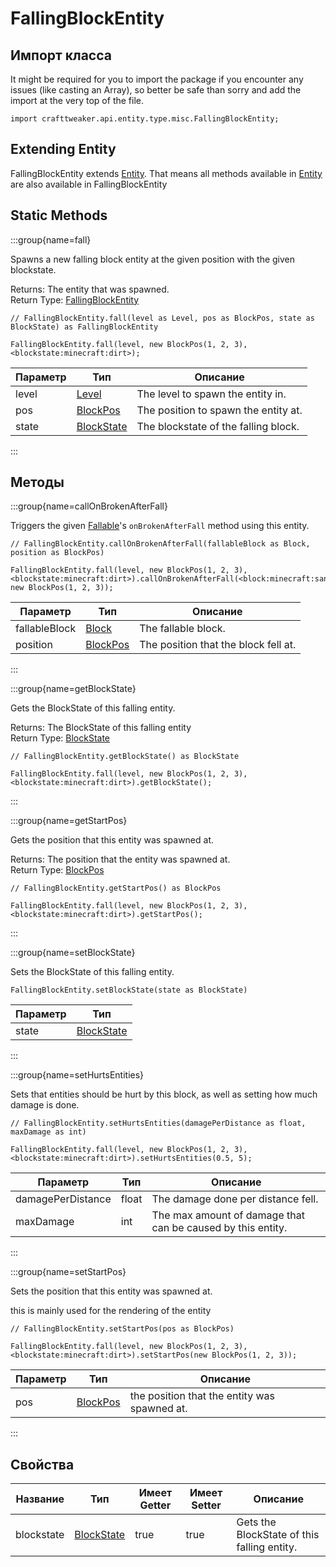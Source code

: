 # FallingBlockEntity

## Импорт класса

It might be required for you to import the package if you encounter any issues (like casting an Array), so better be safe than sorry and add the import at the very top of the file.
```zenscript
import crafttweaker.api.entity.type.misc.FallingBlockEntity;
```


## Extending Entity

FallingBlockEntity extends [Entity](/vanilla/api/entity/Entity). That means all methods available in [Entity](/vanilla/api/entity/Entity) are also available in FallingBlockEntity

## Static Methods

:::group{name=fall}

Spawns a new falling block entity at the given position with the given blockstate.

Returns: The entity that was spawned.  
Return Type: [FallingBlockEntity](/vanilla/api/entity/type/misc/FallingBlockEntity)

```zenscript
// FallingBlockEntity.fall(level as Level, pos as BlockPos, state as BlockState) as FallingBlockEntity

FallingBlockEntity.fall(level, new BlockPos(1, 2, 3), <blockstate:minecraft:dirt>);
```

| Параметр | Тип                                         | Описание                             |
| -------- | ------------------------------------------- | ------------------------------------ |
| level    | [Level](/vanilla/api/world/Level)           | The level to spawn the entity in.    |
| pos      | [BlockPos](/vanilla/api/util/math/BlockPos) | The position to spawn the entity at. |
| state    | [BlockState](/vanilla/api/block/BlockState) | The blockstate of the falling block. |


:::

## Методы

:::group{name=callOnBrokenAfterFall}

Triggers the given [Fallable](/vanilla/api/block/type/falling/Fallable)'s `onBrokenAfterFall` method using this entity.

```zenscript
// FallingBlockEntity.callOnBrokenAfterFall(fallableBlock as Block, position as BlockPos)

FallingBlockEntity.fall(level, new BlockPos(1, 2, 3), <blockstate:minecraft:dirt>).callOnBrokenAfterFall(<block:minecraft:sand>, new BlockPos(1, 2, 3));
```

| Параметр      | Тип                                         | Описание                             |
| ------------- | ------------------------------------------- | ------------------------------------ |
| fallableBlock | [Block](/vanilla/api/block/Block)           | The fallable block.                  |
| position      | [BlockPos](/vanilla/api/util/math/BlockPos) | The position that the block fell at. |


:::

:::group{name=getBlockState}

Gets the BlockState of this falling entity.

Returns: The BlockState of this falling entity  
Return Type: [BlockState](/vanilla/api/block/BlockState)

```zenscript
// FallingBlockEntity.getBlockState() as BlockState

FallingBlockEntity.fall(level, new BlockPos(1, 2, 3), <blockstate:minecraft:dirt>).getBlockState();
```

:::

:::group{name=getStartPos}

Gets the position that this entity was spawned at.

Returns: The position that the entity was spawned at.  
Return Type: [BlockPos](/vanilla/api/util/math/BlockPos)

```zenscript
// FallingBlockEntity.getStartPos() as BlockPos

FallingBlockEntity.fall(level, new BlockPos(1, 2, 3), <blockstate:minecraft:dirt>).getStartPos();
```

:::

:::group{name=setBlockState}

Sets the BlockState of this falling entity.

```zenscript
FallingBlockEntity.setBlockState(state as BlockState)
```

| Параметр | Тип                                         |
| -------- | ------------------------------------------- |
| state    | [BlockState](/vanilla/api/block/BlockState) |


:::

:::group{name=setHurtsEntities}

Sets that entities should be hurt by this block, as well as setting how much damage is done.

```zenscript
// FallingBlockEntity.setHurtsEntities(damagePerDistance as float, maxDamage as int)

FallingBlockEntity.fall(level, new BlockPos(1, 2, 3), <blockstate:minecraft:dirt>).setHurtsEntities(0.5, 5);
```

| Параметр          | Тип   | Описание                                                    |
| ----------------- | ----- | ----------------------------------------------------------- |
| damagePerDistance | float | The damage done per distance fell.                          |
| maxDamage         | int   | The max amount of damage that can be caused by this entity. |


:::

:::group{name=setStartPos}

Sets the position that this entity was spawned at.

 this is mainly used for the rendering of the entity

```zenscript
// FallingBlockEntity.setStartPos(pos as BlockPos)

FallingBlockEntity.fall(level, new BlockPos(1, 2, 3), <blockstate:minecraft:dirt>).setStartPos(new BlockPos(1, 2, 3));
```

| Параметр | Тип                                         | Описание                                     |
| -------- | ------------------------------------------- | -------------------------------------------- |
| pos      | [BlockPos](/vanilla/api/util/math/BlockPos) | the position that the entity was spawned at. |


:::


## Свойства

| Название   | Тип                                         | Имеет Getter | Имеет Setter | Описание                                    |
| ---------- | ------------------------------------------- | ------------ | ------------ | ------------------------------------------- |
| blockstate | [BlockState](/vanilla/api/block/BlockState) | true         | true         | Gets the BlockState of this falling entity. |

